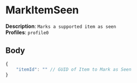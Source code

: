 # MarkItemSeen

**Description**: `Marks a supported item as seen` \
**Profiles**: `profile0`

## Body

```js
{
    "itemId": "" // GUID of Item to Mark as Seen
}
```
